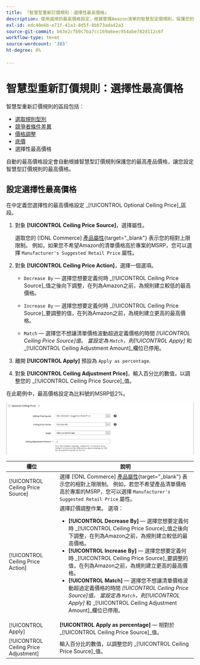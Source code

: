 ```yaml
---
title: 「智慧型重新訂價規則：選擇性最高價格」
description: 使用選用的最高價格設定，根據管理Amazon清單的智慧型定價規則，保護您的最高產品價格。
exl-id: edc40e6b-e71f-41a3-8d5f-8bb73ada42a3
source-git-commit: b63e2cfb9c7ba7cc169a6eec954abe782d112c6f
workflow-type: tm+mt
source-wordcount: '383'
ht-degree: 0%

---
```


# 智慧型重新訂價規則：選擇性最高價格

智慧型重新訂價規則的區段包括：

- [選取規則型別](./intelligent-repricing-rules.md)
- [競爭者條件差異](./competitor-conditional-variances.md)
- [價格調整](./price-adjustment.md)
- [底價](./floor-price.md)
- 選擇性最高價格

自動的最高價格設定會自動根據智慧型訂價規則保護您的最高產品價格，讓您設定智慧型訂價規則的最高價格。

## 設定選擇性最高價格

在中定義您選擇性的最高價格設定 _[!UICONTROL Optional Ceiling Price]_區段。

1. 對象 **[!UICONTROL Ceiling Price Source]**，選擇屬性。

   選取您的 [!DNL Commerce] [產品屬性](https://docs.magento.com/user-guide/catalog/product-attributes.html){target="_blank"} 表示您的相對上限限制。 例如，如果您不希望Amazon的清單價格高於專案的MSRP，您可以選擇 `Manufacturer's Suggested Retail Price` 屬性。

1. 對象 **[!UICONTROL Ceiling Price Action]**，選擇一個選項。

   - `Decrease By`  — 選擇您想要定義何時 _[!UICONTROL Ceiling Price Source]_值之後向下調整，在列為Amazon之前，為規則建立較低的最高價格。

   - `Increase By`  — 選擇您想要定義何時 _[!UICONTROL Ceiling Price Source]_要調整的值，在列為Amazon之前，為規則建立更高的最高價格。

   - `Match`  — 選擇您不想讓清單價格波動超過定義價格的時間 _[!UICONTROL Ceiling Price Source]_值。 當設定為 `Match`，則_[!UICONTROL Apply]_ 和 _[!UICONTROL Ceiling Adjustment Amount]_欄位已停用。

1. 離開 **[!UICONTROL Apply]** 預設為 `Apply as percentage`.

1. 對象 **[!UICONTROL Ceiling Adjustment Price]**，輸入百分比的數值，以調整您的 _[!UICONTROL Ceiling Price Source]_值。

在此範例中，最高價格設定為比料號的MSRP低2%。

![智慧型重新訂價規則 — 選擇性最高價格](assets/ob-intelligent-price-rule-ceiling.png)

| 欄位 | 說明 |
|---|---|
| [!UICONTROL Ceiling Price Source] | 選擇 [!DNL Commerce] [產品屬性](https://docs.magento.com/user-guide/catalog/product-attributes.html){target="_blank"} 表示您的相對上限限制。 例如，若您不希望產品清單價格高於專案的MSRP，您可以選擇 `Manufacturer's Suggested Retail Price` 屬性。 |
| [!UICONTROL Ceiling Price Action] | 選擇訂價調整作業。 選項：<ul><li>**[!UICONTROL Decrease By]**  — 選擇您想要定義何時 _[!UICONTROL Ceiling Price Source]_值之後向下調整，在列為Amazon之前，為規則建立較低的最高價格。</li><li>**[!UICONTROL Increase By]**  — 選擇您想要定義何時 _[!UICONTROL Ceiling Price Source]_要調整的值，在列為Amazon之前，為規則建立更高的最高價格。</li><li>**[!UICONTROL Match]**  — 選擇您不想讓清單價格波動超過定義價格的時間 _[!UICONTROL Ceiling Price Source]_值。 當設定為 `Match`，則_[!UICONTROL Apply]_ 和 _[!UICONTROL Ceiling Adjustment Amount]_欄位已停用。</li></ul> |
| [!UICONTROL Apply] | **[!UICONTROL Apply as percentage]**  — 相對於 _[!UICONTROL Ceiling Price Source]_值。 |
| [!UICONTROL Ceiling Price Adjustment] | 輸入百分比的數值，以調整您的 _[!UICONTROL Ceiling Price Source]_值。 |
